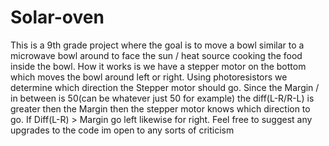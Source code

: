 # Solar-oven
This is a 9th grade project where the goal is to move a bowl similar to a microwave bowl around to face the sun / heat source cooking the food inside the bowl. How it works is we have a stepper motor on the bottom which moves the bowl around left or right. Using photoresistors we determine which direction the Stepper motor should go. Since the Margin / in between is 50(can be whatever just 50 for example) the diff(L-R/R-L) is greater then the Margin then the stepper motor knows which direction to go. If Diff(L-R) > Margin go left likewise for right. Feel free to suggest any upgrades to the code im open to any sorts of criticism
